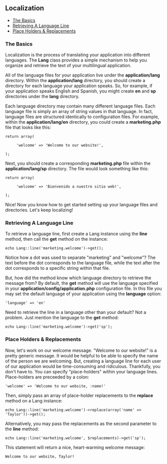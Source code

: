 ## Localization

- [The Basics](#basics)
- [Retrieving A Language Line](#get)
- [Place Holders & Replacements](#replace)

<a name="basics"></a>
### The Basics

Localization is the process of translating your application into different languages. The **Lang** class provides a simple mechanism to help you organize and retrieve the text of your multilingual application.

All of the language files for your application live under the **application/lang** directory. Within the **application/lang** directory, you should create a directory for each language your application speaks. So, for example, if your application speaks English and Spanish, you might create **en** and **sp** directories under the **lang** directory.

Each language directory may contain many different language files. Each language file is simply an array of string values in that language. In fact, language files are structured identically to configuration files. For example, within the **application/lang/en** directory, you could create a **marketing.php** file that looks like this:

	return array(

	     'welcome' => 'Welcome to our website!',

	);

Next, you should create a corresponding **marketing.php** file within the **application/lang/sp** directory. The file would look something like this:

	return array(

	     'welcome' => 'Bienvenido a nuestro sitio web!',

	);

Nice! Now you know how to get started setting up your language files and directories. Let's keep localizing!

<a name="basics"></a>
### Retrieving A Language Line

To retrieve a language line, first create a Lang instance using the **line** method, then call the **get** method on the instance:

	echo Lang::line('marketing.welcome')->get();

Notice how a dot was used to separate "marketing" and "welcome"? The text before the dot corresponds to the language file, while the text after the dot corresponds to a specific string within that file.

But, how did the method know which language directory to retrieve the message from? By default, the **get** method will use the language specified in your **application/config/application.php** configuration file. In this file you may set the default language of your application using the **language** option:

	'language' => 'en'

Need to retrieve the line in a language other than your default? Not a problem. Just mention the language to the **get** method:

	echo Lang::line('marketing.welcome')->get('sp');

<a name="replace"></a>
### Place Holders & Replacements

Now, let's work on our welcome message. "Welcome to our website!" is a pretty generic message. It would be helpful to be able to specify the name of the person we are welcoming. But, creating a language line for each user of our application would be time-consuming and ridiculous. Thankfully, you don't have to. You can specify "place-holders" within your language lines. Place-holders are preceeded by a colon:

	'welcome' => 'Welcome to our website, :name!'

Then, simply pass an array of place-holder replacements to the **replace** method on a Lang instance:

	echo Lang::line('marketing.welcome')->replace(array('name' => 'Taylor'))->get();

Alternatively, you may pass the replacements as the second parameter to the **line** method:

	echo Lang::line('marketing.welcome', $replacements)->get('sp');

This statement will return a nice, heart-warming welcome message:

	Welcome to our website, Taylor!